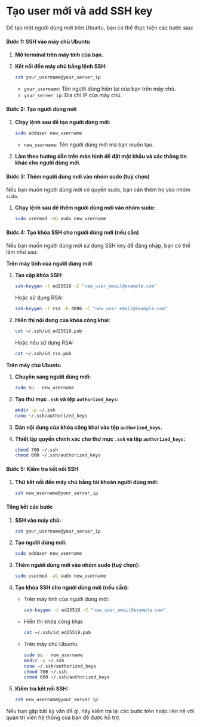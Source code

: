# Tạo user mới và add SSH key

Để tạo một người dùng mới trên Ubuntu, bạn có thể thực hiện các bước sau:

#### Bước 1: SSH vào máy chủ Ubuntu

1. **Mở terminal trên máy tính của bạn.**
2.  **Kết nối đến máy chủ bằng lệnh SSH:**

    ```sh
    ssh your_username@your_server_ip
    ```

    * `your_username`: Tên người dùng hiện tại của bạn trên máy chủ.
    * `your_server_ip`: Địa chỉ IP của máy chủ.

#### Bước 2: Tạo người dùng mới

1.  **Chạy lệnh sau để tạo người dùng mới:**

    ```sh
    sudo adduser new_username
    ```

    * `new_username`: Tên người dùng mới mà bạn muốn tạo.
2. **Làm theo hướng dẫn trên màn hình để đặt mật khẩu và các thông tin khác cho người dùng mới.**

#### Bước 3: Thêm người dùng mới vào nhóm sudo (tuỳ chọn)

Nếu bạn muốn người dùng mới có quyền sudo, bạn cần thêm họ vào nhóm `sudo`.

1.  **Chạy lệnh sau để thêm người dùng mới vào nhóm sudo:**

    ```sh
    sudo usermod -aG sudo new_username
    ```

#### Bước 4: Tạo khóa SSH cho người dùng mới (nếu cần)

Nếu bạn muốn người dùng mới sử dụng SSH key để đăng nhập, bạn có thể làm như sau:

**Trên máy tính của người dùng mới**

1.  **Tạo cặp khóa SSH:**

    ```sh
    ssh-keygen -t ed25519 -C "new_user_email@example.com"
    ```

    Hoặc sử dụng RSA:

    ```sh
    ssh-keygen -t rsa -b 4096 -C "new_user_email@example.com"
    ```
2.  **Hiển thị nội dung của khóa công khai:**

    ```sh
    cat ~/.ssh/id_ed25519.pub
    ```

    Hoặc nếu sử dụng RSA:

    ```sh
    cat ~/.ssh/id_rsa.pub
    ```

**Trên máy chủ Ubuntu**

1.  **Chuyển sang người dùng mới:**

    ```sh
    sudo su - new_username
    ```
2.  **Tạo thư mục `.ssh` và tệp `authorized_keys`:**

    ```sh
    mkdir -p ~/.ssh
    nano ~/.ssh/authorized_keys
    ```
3. **Dán nội dung của khóa công khai vào tệp `authorized_keys`.**
4.  **Thiết lập quyền chính xác cho thư mục `.ssh` và tệp `authorized_keys`:**

    ```sh
    chmod 700 ~/.ssh
    chmod 600 ~/.ssh/authorized_keys
    ```

#### Bước 5: Kiểm tra kết nối SSH

1.  **Thử kết nối đến máy chủ bằng tài khoản người dùng mới:**

    ```sh
    ssh new_username@your_server_ip
    ```

#### Tổng kết các bước

1.  **SSH vào máy chủ:**

    ```sh
    ssh your_username@your_server_ip
    ```
2.  **Tạo người dùng mới:**

    ```sh
    sudo adduser new_username
    ```
3.  **Thêm người dùng mới vào nhóm sudo (tuỳ chọn):**

    ```sh
    sudo usermod -aG sudo new_username
    ```
4. **Tạo khóa SSH cho người dùng mới (nếu cần):**
   *   Trên máy tính của người dùng mới:

       ```sh
       ssh-keygen -t ed25519 -C "new_user_email@example.com"
       ```
   *   Hiển thị khóa công khai:

       ```sh
       cat ~/.ssh/id_ed25519.pub
       ```
   *   Trên máy chủ Ubuntu:

       ```sh
       sudo su - new_username
       mkdir -p ~/.ssh
       nano ~/.ssh/authorized_keys
       chmod 700 ~/.ssh
       chmod 600 ~/.ssh/authorized_keys
       ```
5.  **Kiểm tra kết nối SSH:**

    ```sh
    ssh new_username@your_server_ip
    ```

Nếu bạn gặp bất kỳ vấn đề gì, hãy kiểm tra lại các bước trên hoặc liên hệ với quản trị viên hệ thống của bạn để được hỗ trợ.
